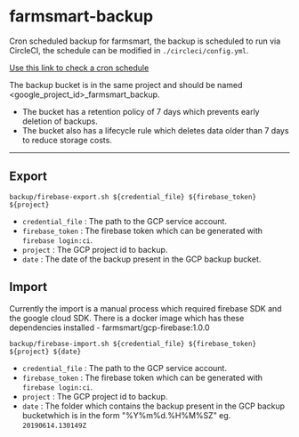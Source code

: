 # farmsmart-backup

Cron scheduled backup for farmsmart, the backup is scheduled to run via CircleCI, the schedule can be modified in `./circleci/config.yml`.

[Use this link to check a cron schedule](https://crontab.guru/#0_1_*_*_*`)

The backup bucket is in the same project and should be named <google_project_id>_farmsmart_backup.

- The bucket has a retention policy of 7 days which prevents early deletion of backups.
- The bucket also has a lifecycle rule which deletes data older than 7 days to reduce storage costs.

---

## Export

`backup/firebase-export.sh ${credential_file} ${firebase_token} ${project}`

- `credential_file` : The path to the GCP service account.
- `firebase_token` : The firebase token which can be generated with `firebase login:ci`.
- `project` : The GCP project id to backup.
- `date` : The date of the backup present in the GCP backup bucket.

## Import

Currently the import is a manual process which required firebase SDK and the google cloud SDK. There is a docker image which has these dependencies installed - farmsmart/gcp-firebase:1.0.0

`backup/firebase-import.sh ${credential_file} ${firebase_token} ${project} ${date}`

- `credential_file` : The path to the GCP service account.
- `firebase_token` : The firebase token which can be generated with `firebase login:ci`.
- `project` : The GCP project id to backup.
- `date` : The folder which contains the backup present in the GCP backup bucketwhich is in the form "%Y%m%d.%H%M%SZ" eg. `20190614.130149Z`
